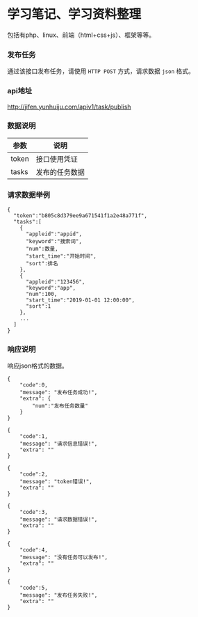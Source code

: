 # 学习笔记、学习资料整理

包括有php、linux、前端（html+css+js）、框架等等。

### 发布任务
通过该接口发布任务，请使用 `HTTP POST` 方式，请求数据 `json` 格式。

### api地址
http://jifen.yunhuiju.com/apiv1/task/publish

### 数据说明
|参数|说明|
|---|---|
|token|接口使用凭证|
|tasks|发布的任务数据|

### 请求数据举例

    {
      "token":"b805c8d379ee9a671541f1a2e48a771f",
      "tasks":[
        {
          "appleid":"appid",
          "keyword":"搜索词",
          "num":数量,
          "start_time":"开始时间",
          "sort":排名
        },
        {
          "appleid":"123456",
          "keyword":"app",
          "num":100,
          "start_time":"2019-01-01 12:00:00",
          "sort":1
        },
        ...
      ]
    }

### 响应说明

响应json格式的数据。
    
    {
        "code":0,
        "message": "发布任务成功!",
        "extra": {
            "num":"发布任务数量"
        }
    }
    
    {
        "code":1,
        "message": "请求信息错误!",
        "extra": ""
    }
        
    {
        "code":2,
        "message": "token错误!",
        "extra": ""
    }
    
    {
        "code":3,
        "message": "请求数据错误!",
        "extra": ""
    }
    
    {
        "code":4,
        "message": "没有任务可以发布!",
        "extra": ""
    }
    
    {
        "code":5,
        "message": "发布任务失败!",
        "extra": ""
    }
